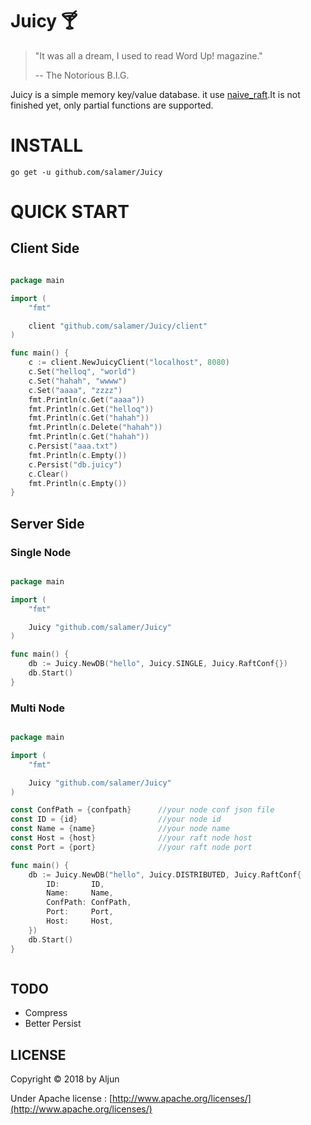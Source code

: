 
#  Juicy :cocktail:

> "It was all a dream, I used to read Word Up! magazine."
>
> -- <Juicy> The Notorious B.I.G.

 Juicy is a simple memory key/value database. it use [naive_raft](https://github.com/salamer/naive_raft).It is not finished yet, only partial functions are supported.

# INSTALL

    go get -u github.com/salamer/Juicy

# QUICK START

## Client Side

```Go

package main

import (
	"fmt"

	client "github.com/salamer/Juicy/client"
)

func main() {
	c := client.NewJuicyClient("localhost", 8080)
	c.Set("helloq", "world")
	c.Set("hahah", "wwww")
	c.Set("aaaa", "zzzz")
	fmt.Println(c.Get("aaaa"))
	fmt.Println(c.Get("helloq"))
	fmt.Println(c.Get("hahah"))
	fmt.Println(c.Delete("hahah"))
	fmt.Println(c.Get("hahah"))
	c.Persist("aaa.txt")
	fmt.Println(c.Empty())
	c.Persist("db.juicy")
	c.Clear()
	fmt.Println(c.Empty())
}

```

## Server Side

### Single Node

```GO

package main

import (
	"fmt"

	Juicy "github.com/salamer/Juicy"
)

func main() {
	db := Juicy.NewDB("hello", Juicy.SINGLE, Juicy.RaftConf{})
	db.Start()
}


```

### Multi Node

```GO

package main

import (
	"fmt"

	Juicy "github.com/salamer/Juicy"
)

const ConfPath = {confpath}      //your node conf json file
const ID = {id}                  //your node id
const Name = {name}              //your node name
const Host = {host}              //your raft node host
const Port = {port}              //your raft node port

func main() {
	db := Juicy.NewDB("hello", Juicy.DISTRIBUTED, Juicy.RaftConf{
		ID:       ID,
		Name:     Name,
		ConfPath: ConfPath,
		Port:     Port,
		Host:     Host,
	})
	db.Start()
}



```

## TODO

* Compress
* Better Persist

## LICENSE
Copyright © 2018 by Aljun

Under Apache license : [http://www.apache.org/licenses/](http://www.apache.org/licenses/)

